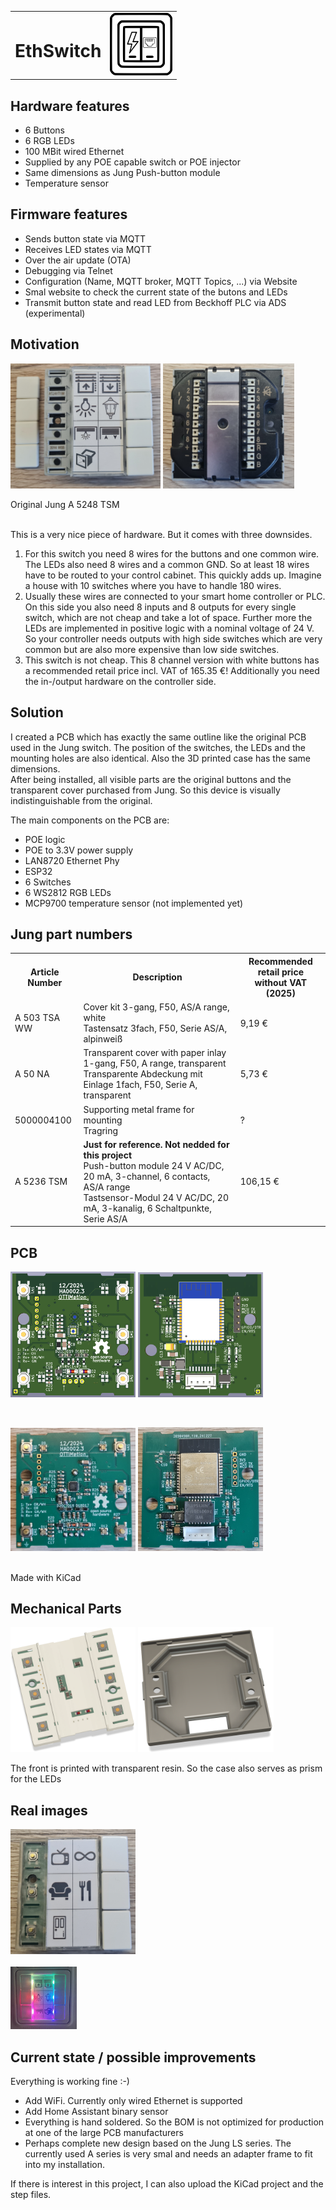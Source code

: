 

<table width="100%">
<tr>
<td><H1>EthSwitch</H1></td>
<td align="right"><img src="./pics/EthSwitch.svg" height="100"/></td>
</tr>
</table>

## Hardware features
- 6 Buttons
- 6 RGB LEDs
- 100 MBit wired Ethernet
- Supplied by any POE capable switch or POE injector
- Same dimensions as Jung Push-button module
- Temperature sensor

## Firmware features
- Sends button state via MQTT
- Receives LED states via MQTT
- Over the air update (OTA)
- Debugging via Telnet
- Configuration (Name, MQTT broker, MQTT Topics, ...) via Website
- Smal website to check the current state of the butons and LEDs
- Transmit button state and read LED from Beckhoff PLC via ADS (experimental)

## Motivation
<p>
<img src="./pics/A5248TSM_Front.jpg" height="200"/>
<img src="./pics/A5248TSM_Back.jpg"  height="200"/><br>
</p>
Original Jung A 5248 TSM<br><br>

This is a very nice piece of hardware. But it comes with three downsides.  
1. For this switch you need 8 wires for the buttons and one common wire. The LEDs also need 8 wires and a common GND. So at least 18 wires have to be routed to your control cabinet. This quickly adds up. Imagine a house with 10 switches where you have to handle 180 wires.  
2. Usually these wires are connected to your smart home controller or PLC. On this side you also need 8 inputs and 8 outputs for every single switch, which are not cheap and take a lot of space.
Further more the LEDs are implemented in positive logic with a nominal voltage of 24 V. So your controller needs outputs with high side switches which are very common but are also more expensive than low side switches.
3. This switch is not cheap. This 8 channel version with white buttons has a recommended retail price incl. VAT of 165.35 €! Additionally you need the in-/output hardware on the controller side.

## Solution
I created a PCB which has exactly the same outline like the original PCB used in the Jung switch. The position of the switches, the LEDs and the mounting holes are also identical. Also the 3D printed case has the same dimensions.  
After being installed, all visible parts are the original buttons and the transparent cover purchased from Jung. So this device is visually indistinguishable from the original.  

The main components on the PCB are:
- POE logic
- POE to 3.3V power supply
- LAN8720 Ethernet Phy
- ESP32
- 6 Switches
- 6 WS2812 RGB LEDs
- MCP9700 temperature sensor (not implemented yet)

## Jung part numbers

<table>
<tr>
    <th>Article Number</th>
    <th>Description</th>
    <th>Recommended retail price<br>without VAT (2025)</th>
</tr>
<tr>
    <td>A 503 TSA WW</td>
    <td>Cover kit 3-gang, F50, AS/A range, white<br>Tastensatz 3fach, F50, Serie AS/A, alpinweiß</td>
    <td>9,19 € </td>
</tr>
<tr>
    <td>A 50 NA</td>
    <td>Transparent cover with paper inlay 1-gang, F50, A range, transparent<br>
    Transparente Abdeckung mit Einlage 1fach, F50, Serie A, transparent</td>
    <td>5,73 €</td>
</tr>
<tr>
    <td>5000004100</td>
    <td>Supporting metal frame for mounting<br>
    Tragring</td>
    <td>?</td>
</tr>
<tr>
    <td>A 5236 TSM</td>
    <td><b>Just for reference. Not nedded for this project</b><br>
    Push-button module 24 V AC/DC, 20 mA, 3-channel, 6 contacts, AS/A range<br>
    Tastsensor-Modul 24 V AC/DC, 20 mA, 3-kanalig, 6 Schaltpunkte, Serie AS/A
     </td>
    <td>106,15 €</td>
</tr>
</table>

## PCB
<p>
<img src="./pics/PCB_V3_Bot.png" alt="Bottom" width="200"/>
<img src="./pics/PCB_V3_Top.png" alt="Top" width="200"/>
</p>
<br>
<p>
<img src="./pics/PcbBottom.jpg" width="200"/>
<img src="./pics/PcbTop.jpg" width="200"/>
</p>
<br>
Made with KiCad

## Mechanical Parts
<p>
<img src="./pics/CaseFront.png" height="200"/>
<img src="./pics/CaseBack.png" height="200"/>
</p>
The front is printed with transparent resin. So the case also serves as prism for the LEDs

## Real images
<p>
<img src="./pics/Front.jpg" height="200"/> <br><br>
<img src="./pics/EthSwitch.gif" height="100"/>
</p>



## Current state / possible improvements
Everything is working fine :-)
- Add WiFi. Currently only wired Ethernet is supported
- Add Home Assistant binary sensor
- Everything is hand soldered. So the BOM is not optimized for production at one of the large PCB manufacturers
- Perhaps complete new design based on the Jung LS series. The currently used A series is very smal and needs an adapter frame to fit into my installation.


If there is interest in this project, I can also upload the KiCad project and the step files.

